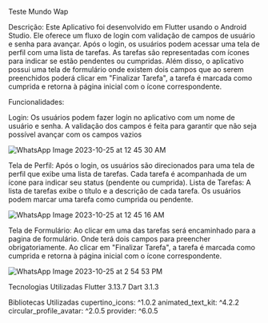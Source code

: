 Teste Mundo Wap


Descrição:
Este Aplicativo foi desenvolvido em Flutter usando o Android Studio. Ele oferece um fluxo de login com validação de campos de usuário e senha para avançar. Após o login, os usuários podem acessar uma tela de perfil com uma lista de tarefas. As tarefas são representadas com ícones para indicar se estão pendentes ou cumpridas. Além disso, o aplicativo possui uma tela de formulário onde existem dois campos que ao serem preenchidos poderá clicar em "Finalizar Tarefa", a tarefa é marcada como cumprida e retorna à página inicial com o ícone correspondente.

Funcionalidades:

Login: Os usuários podem fazer login no aplicativo com um nome de usuário e senha. A validação dos campos é feita para garantir que não seja possível avançar com os campos vazios

![WhatsApp Image 2023-10-25 at 12 45 30 AM](https://github.com/dan579/teste_mundo-wap/assets/98837347/230592fc-96be-48e8-bc6e-ec2848ecb464)

Tela de Perfil: Após o login, os usuários são direcionados para uma tela de perfil que exibe uma lista de tarefas. Cada tarefa é acompanhada de um ícone para indicar seu status (pendente ou cumprida).
Lista de Tarefas: A lista de tarefas exibe o título e a descrição de cada tarefa. Os usuários podem marcar uma tarefa como cumprida ou pendente.

![WhatsApp Image 2023-10-25 at 12 45 16 AM](https://github.com/dan579/teste_mundo-wap/assets/98837347/219c274e-987c-4098-9e21-ce8a79262972)

Tela de Formulário: Ao clicar em uma das tarefas será encaminhado para a pagina de formulário. Onde terá dois campos para preencher obrigatoriamente. Ao clicar em "Finalizar Tarefa", a tarefa é marcada como cumprida e retorna à página inicial com o ícone correspondente.

![WhatsApp Image 2023-10-25 at 2 54 53 PM](https://github.com/dan579/teste-mundo-wap/assets/98837347/089c0d71-397e-49eb-8ead-cbdc1e4ad8a2)



Tecnologias Utilizadas 
Flutter 3.13.7
Dart 3.1.3

Bibliotecas Utilizadas
  cupertino_icons: ^1.0.2
  animated_text_kit: ^4.2.2
  circular_profile_avatar: ^2.0.5
  provider: ^6.0.5
